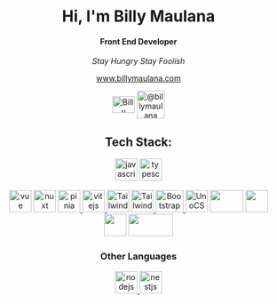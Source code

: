 <h1 align="center">Hi, I'm Billy Maulana</h1>
<h4 align="center">Front End Developer</h4>

<p align="center"><i>Stay Hungry Stay Foolish</i></p>
<p align="center"><a href="https://billymaulana.com/">www.billymaulana.com</a></p>

<p align="center">
<a href="https://linkedin.com/in/billymaulana" target="blank"><img align="center" src="https://raw.githubusercontent.com/rahuldkjain/github-profile-readme-generator/master/src/images/icons/Social/linked-in-alt.svg" alt="Billy Maulana" height="30" width="40" /></a>
<a href="https://medium.com/@billymaulana" target="blank"><img align="center" src="https://seekvectorlogo.com/wp-content/uploads/2021/12/medium-vector-logo-2021.png" alt="@billymaulana" height="50"/></a>
</p>



<h2 align="center">Tech Stack:</h3>
<p align="center">
<a href="https://www.javascript.com/" target="_blank" rel="noreferrer"> <img src="https://upload.wikimedia.org/wikipedia/commons/6/6a/JavaScript-logo.png" alt="javascript" width="40" height="40"/></a>
<a href="https://www.typescriptlang.org" target="_blank" rel="noreferrer"> <img src="https://upload.wikimedia.org/wikipedia/commons/4/4c/Typescript_logo_2020.svg" alt="typescript" width="40" height="40"/> </a>
</p>

<p align="center">
<a href="https://vuejs.org/" target="_blank" rel="noreferrer"> <img src="https://vuejs.org/images/logo.png" alt="vue" width="40" height="40"/></a>
<a href="https://v3.nuxtjs.org/" target="_blank" rel="noreferrer"> <img src="https://avatars.githubusercontent.com/u/23360933?s=280&v=4" alt="nuxt" width="40" height="40"/></a> 
<a href="https://pinia.vuejs.org/" target="_blank" rel="noreferrer"> <img src="https://pinia.vuejs.org/logo.svg" alt="pinia" width="40" height="40"/> </a> 
<a href="https://vitejs.dev/" target="_blank" rel="noreferrer"><img src="https://camo.githubusercontent.com/61e102d7c605ff91efedb9d7e47c1c4a07cef59d3e1da202fd74f4772122ca4e/68747470733a2f2f766974656a732e6465762f6c6f676f2e737667" alt="vitejs" width="40" height="40"/> </a> 
<a href="https://windicss.org/ " target="_blank" rel="noreferrer"> <img src="https://windicss.org/assets/logo.svg " alt="Tailwind" width="40" height="40"/></a>
<a href="https://tailwindcss.com/" target="_blank" rel="noreferrer"> <img src="https://www.vectorlogo.zone/logos/tailwindcss/tailwindcss-icon.svg" alt="Tailwind" width="40" height="40"/> </a>
<a href="https://getbootstrap.com/" target="_blank" rel="noreferrer"> <img src="https://getbootstrap.com/docs/5.0/assets/brand/bootstrap-logo.svg" alt="Bootstrap" width="50" height="40"/> </a>  
<a href="https://uno.antfu.me/ " target="_blank" rel="noreferrer"> <img src="https://raw.githubusercontent.com/unocss/unocss/main/playground/public/icon-gray.svg" alt="UnoCSS" width="40" height="40"/></a>
<a href="https://sass-lang.com/"><img src="https://upload.wikimedia.org/wikipedia/commons/thumb/9/96/Sass_Logo_Color.svg/1280px-Sass_Logo_Color.svg.png"  width="60" height="40"/></a>
<a href="https://pnpm.io/"><img src="https://d33wubrfki0l68.cloudfront.net/aad219b6c931cebb53121dcda794f6180d9e4397/14f40/id/assets/images/pnpm-standard-79c9dbb2e99b8525ae55174580061e1b.svg"  width="40" height="40"/></a>
<a href="https://vitest.dev/"><img src="https://vitest.dev/logo-shadow.svg"  width="40" height="40"/></a>
<a href="https://www.cypress.io/"><img src="https://www.cypress.io/static/8fb8a1db3cdc0b289fad927694ecb415/cypress-io-logo-social-share.png"  width="80" height="40"/></a>




<h3 align="center">Other Languages</h3>
<p align="center">
<a href="https://nodejs.org/en/" target="_blank" rel="noreferrer"> <img src="https://upload.wikimedia.org/wikipedia/commons/d/d9/Node.js_logo.svg" alt="nodejs" width="40" height="40"/> </a>
<a href="https://nestjs.com/" target="_blank" rel="noreferrer"> <img src="https://d33wubrfki0l68.cloudfront.net/e937e774cbbe23635999615ad5d7732decad182a/26072/logo-small.ede75a6b.svg" alt="nestjs" width="40" height="40"/> </a>
</p>
